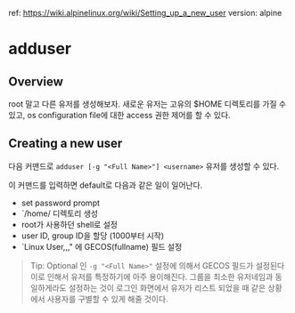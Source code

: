 ref: https://wiki.alpinelinux.org/wiki/Setting_up_a_new_user
version: alpine

# adduser

## Overview
root 말고 다른 유저를 생성해보자. 새로운 유저는 고유의 $HOME 디렉토리를 가질 수 있고, os configuration file에 대한 access 권한 제어를 할 수 있다.  

## Creating a new user
다음 커맨드로 `adduser [-g "<Full Name>"] <username>` 유저를 생성할 수 있다.  
  
이 커맨드를 입력하면 default로 다음과 같은 일이 일어난다.  
* set password prompt
* `/home/<username> 디렉토리 생성
* root가 사용하던 shell로 설정
* user ID, group ID을 할당 (1000부터 시작)
* `Linux User,,," 에 GECOS(fullname) 필드 설정 
  
> Tip: Optional 인 `-g "<Full Name>"` 설정에 의해서 GECOS 필드가 설정된다
이로 인해서 유저를 특정하기에 아주 용이해진다. 그룹을 최소한 유저네임과 동일하게라도 설정하는 것이 로그인 화면에서 유저가 리스트 되었을 때 같은 상황에서 사용자를 구별할 수 있게 해줄 것이다.  
  
